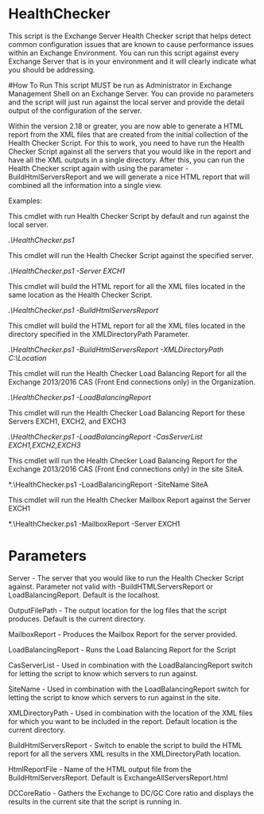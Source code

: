 # HealthChecker
This script is the Exchange Server Health Checker script that helps detect common configuration issues that are known to cause performance issues within an Exchange Environment. You can run this script against every Exchange Server that is in your environment and it will clearly indicate what you should be addressing. 

#How To Run
This script MUST be run as Administrator in Exchange Management Shell on an Exchange Server. You can provide no parameters and the script will just run against the local server and provide the detail output of the configuration of the server. 

Within the version 2.18 or greater, you are now able to generate a HTML report from the XML files that are created from the initial collection of the Health Checker Script. For this to work, you need to have run the Health Checker Script against all the servers that you would like in the report and have all the XML outputs in a single directory. After this, you can run the Health Checker script again with using the parameter -BuildHtmlServersReport and we will generate a nice HTML report that will combined all the information into a single view. 

Examples:

This cmdlet with run Health Checker Script by default and run against the local server.

*.\HealthChecker.ps1*

This cmdlet will run the Health Checker Script against the specified server.

*.\HealthChecker.ps1 -Server EXCH1*

This cmdlet will build the HTML report for all the XML files located in the same location as the Health Checker Script. 

*.\HealthChecker.ps1 -BuildHtmlServersReport*

This cmdlet will build the HTML report for all the XML files located in the directory specified in the XMLDirectoryPath Parameter. 

*.\HealthChecker.ps1 -BuildHtmlServersReport -XMLDirectoryPath C:\Location*

This cmdlet will run the Health Checker Load Balancing Report for all the Exchange 2013/2016 CAS (Front End connections only) in the Organization. 

*.\HealthChecker.ps1 -LoadBalancingReport*

This cmdlet will run the Health Checker Load Balancing Report for these Servers EXCH1, EXCH2, and EXCH3

*.\HealthChecker.ps1 -LoadBalancingReport -CasServerList EXCH1,EXCH2,EXCH3*

This cmdlet will run the Health Checker Load Balancing Report for the Exchange 2013/2016 CAS (Front End connections only) in the site SiteA.

*.\HealthChecker.ps1 -LoadBalancingReport -SiteName SiteA

This cmdlet will run the Health Checker Mailbox Report against the Server EXCH1

*.\HealthChecker.ps1 -MailboxReport -Server EXCH1 


# Parameters 

Server - The server that you would like to run the Health Checker Script against. Parameter not valid with -BuildHTMLServersReport or LoadBalancingReport. Default is the localhost. 

OutputFilePath - The output location for the log files that the script produces. Default is the current directory. 

MailboxReport - Produces the Mailbox Report for the server provided. 

LoadBalancingReport - Runs the Load Balancing Report for the Script 

CasServerList - Used in combination with the LoadBalancingReport switch for letting the script to know which servers to run against. 

SiteName - Used in combination with the LoadBalancingReport switch for letting the script to know which servers to run against in the site. 

XMLDirectoryPath - Used in combination with the location of the XML files for which you want to be included in the report. Default location is the current directory. 

BuildHtmlServersReport - Switch to enable the script to build the HTML report for all the servers XML results in the XMLDirectoryPath location. 

HtmlReportFile - Name of the HTML output file from the BuildHtmlServersReport. Default is ExchangeAllServersReport.html

DCCoreRatio - Gathers the Exchange to DC/GC Core ratio and displays the results in the current site that the script is running in.